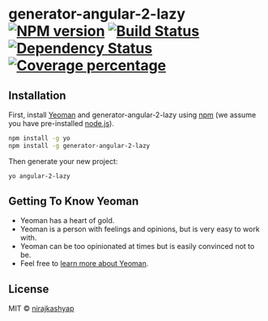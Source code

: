 # generator-angular-2-lazy [![NPM version][npm-image]][npm-url] [![Build Status][travis-image]][travis-url] [![Dependency Status][daviddm-image]][daviddm-url] [![Coverage percentage][coveralls-image]][coveralls-url]
> 

## Installation

First, install [Yeoman](http://yeoman.io) and generator-angular-2-lazy using [npm](https://www.npmjs.com/) (we assume you have pre-installed [node.js](https://nodejs.org/)).

```bash
npm install -g yo
npm install -g generator-angular-2-lazy
```

Then generate your new project:

```bash
yo angular-2-lazy
```

## Getting To Know Yeoman

 * Yeoman has a heart of gold.
 * Yeoman is a person with feelings and opinions, but is very easy to work with.
 * Yeoman can be too opinionated at times but is easily convinced not to be.
 * Feel free to [learn more about Yeoman](http://yeoman.io/).

## License

MIT © [nirajkashyap]()


[npm-image]: https://badge.fury.io/js/generator-angular-2-lazy.svg
[npm-url]: https://npmjs.org/package/generator-angular-2-lazy
[travis-image]: https://travis-ci.org/Nirajkashyap/generator-angular-2-lazy.svg?branch=master
[travis-url]: https://travis-ci.org/Nirajkashyap/generator-angular-2-lazy
[daviddm-image]: https://david-dm.org/Nirajkashyap/generator-angular-2-lazy.svg?theme=shields.io
[daviddm-url]: https://david-dm.org/Nirajkashyap/generator-angular-2-lazy
[coveralls-image]: https://coveralls.io/repos/Nirajkashyap/generator-angular-2-lazy/badge.svg
[coveralls-url]: https://coveralls.io/r/Nirajkashyap/generator-angular-2-lazy
